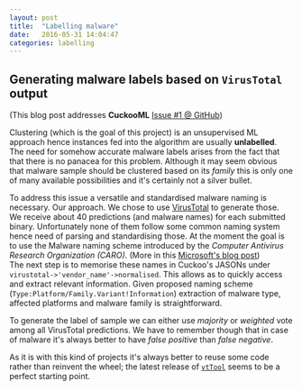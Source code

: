```yaml
---
layout: post
title:  "Labelling malware"
date:   2016-05-31 14:04:47
categories: labelling
---
```


## Generating malware labels based on `VirusTotal` output ##
(This blog post addresses **CuckooML** [Issue #1 @ GitHub](https://github.com/honeynet/cuckooml/issues/1))

Clustering (which is the goal of this project) is an unsupervised ML approach hence instances fed into the algorithm are usually **unlabelled**.  
The need for somehow accurate malware labels arises from the fact that that there is no panacea for this problem. Although it may seem obvious that malware sample should be clustered based on its *family* this is only one of many available possibilities and it's certainly not a silver bullet.<!--more-->

To address this issue a versatile and standardised malware naming is necessary. Our approach. We chose to use [VirusTotal](https://www.virustotal.com/) to generate those.  
We receive about 40 predictions (and malware names) for each submitted binary. Unfortunately none of them follow some common naming system hence need of parsing and standardising those. At the moment the goal is to use the Malware naming scheme introduced by the *Computer Antivirus Research Organization (CARO)*. (More in this [Microsoft's blog post](https://www.microsoft.com/security/portal/mmpc/shared/malwarenaming.aspx))  
The next step is to memorise these names in Cuckoo's JASONs under `virustotal->'vendor_name'->normalised`. This allows as to quickly access and extract relevant information. Given proposed naming scheme (`Type:Platform/Family.Variant!Information`) extraction of malware type, affected platforms and malware family is straightforward.  

To generate the label of sample we can either use *majority* or *weighted* vote among all VirusTotal predictions. We have to remember though that in case of malware it's always better to have *false positive* than *false negative*.

As it is with this kind of projects it's always better to reuse some code rather than reinvent the wheel; the latest release of [`vtTool`](https://github.com/robbyFux/Tools/blob/master/src/vtTool.py) seems to be a perfect starting point.
